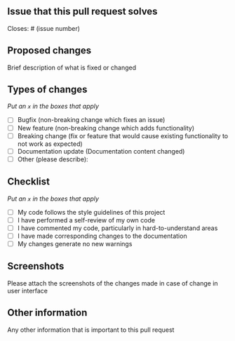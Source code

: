 ## Issue that this pull request solves

Closes: # (issue number)

## Proposed changes

Brief description of what is fixed or changed

## Types of changes

_Put an `x` in the boxes that apply_

  - [ ] Bugfix (non-breaking change which fixes an issue)
  - [ ] New feature (non-breaking change which adds functionality)
  - [ ] Breaking change (fix or feature that would cause existing functionality to not work as expected)
  - [ ] Documentation update (Documentation content changed)
  - [ ] Other (please describe): 

## Checklist

_Put an `x` in the boxes that apply_

  - [ ] My code follows the style guidelines of this project
  - [ ] I have performed a self-review of my own code
  - [ ] I have commented my code, particularly in hard-to-understand areas
  - [ ] I have made corresponding changes to the documentation
  - [ ] My changes generate no new warnings

## Screenshots

Please attach the screenshots of the changes made in case of change in user interface

## Other information

Any other information that is important to this pull request
